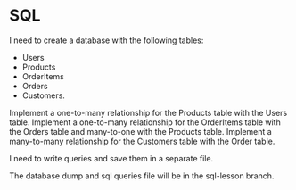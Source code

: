 # SQL

I need to create a database with the following tables:
- Users
- Products
- OrderItems
- Orders
- Customers.

Implement a one-to-many relationship for the Products table with the Users table.
Implement a one-to-many relationship for the OrderItems table with the Orders table 
and many-to-one with the Products table.
Implement a many-to-many relationship for the Customers table with the Order table.

I need to write queries and save them in a separate file.


The database dump and sql queries file will be in the sql-lesson branch.
